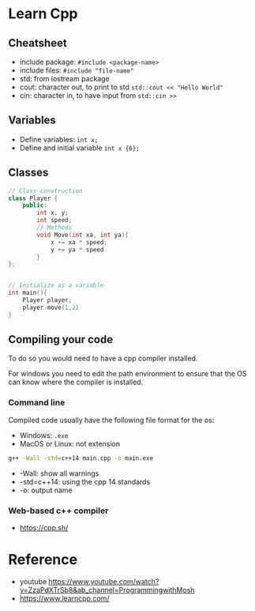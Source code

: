 # Learn Cpp

## Cheatsheet
- include package: `#include <package-name>`
- include files: `#include "file-name"`
- std: from iostream package 
- cout: character out, to print to std `std::cout << "Hello World"`
- cin: character in, to have input from `std::cin >> ` 

## Variables
- Define variables: `int x;`
- Define and initial variable `int x {6};`

## Classes
```cpp
// Class construction
class Player {
    public:
        int x, y;
        int speed;
        // Methods
        void Move(int xa, int ya){
            x += xa * speed;
            y += ya * speed
        }
};


// Initialize as a variable
int main(){
    Player player;
    player.move(1,2)
}
```

## Compiling your code
To do so you would need to have a cpp compiler installed.

For windows you need to edit the path environment to ensure that the OS can know where the compiler is installed.

### Command line
Compiled code usually have the following file format for the os:
- Windows: `.exe`
- MacOS or Linux: not extension

```bash
g++ -Wall -std=c++14 main.cpp -o main.exe
```
- -Wall: show all warnings
- -std=c++14: using the cpp 14 standards
- -o: output name

### Web-based c++ compiler
- https://cpp.sh/

# Reference
- youtube https://www.youtube.com/watch?v=ZzaPdXTrSb8&ab_channel=ProgrammingwithMosh
- https://www.learncpp.com/